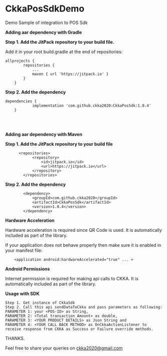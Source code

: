 # CkkaPosSdkDemo
Demo Sample of integration to POS Sdk

  **Adding aar dependency with Gradle**

  **Step 1. Add the JitPack repository to your build file.**
  
  Add it in your root build.gradle at the end of repositories:

    allprojects {
            repositories {
                ...
                maven { url 'https://jitpack.io' }
            }
        }
  
**Step 2. Add the dependency**


    dependencies {
                implementation 'com.github.ckka2020:CkkaPosSdk:1.0.4'
        }
  
  
  <br></br>
  
**Adding aar dependency with Maven**
  
**Step 1. Add the JitPack repository to your build file**

          <repositories>
                <repository>
                    <id>jitpack.io</id>
                    <url>https://jitpack.io</url>
                </repository>
            </repositories>

**Step 2. Add the dependency**

            <dependency>
                <groupId>com.github.ckka2020</groupId>
                <artifactId>CkkaPosSdk</artifactId>
                <version>1.0.4</version>
            </dependency>

  **Hardware Acceleration**
  
Hardware acceleration is required since QR Code is used. It is automatically included as part of the library.

If your application does not behave properly then make sure it is enabled in your manifest file:


        <application android:hardwareAccelerated="true" ... >
    
  **Android Permissions**
  
Internet permission is required for making api calls to CKKA. It is automatically included as part of the library. 

  **Usage with SDK**

    Step 1. Get instance of CkkaSdk
    Step 2. Call this api sendDataToCkka and pass parameters as following:
    PARAMETER 1: your <POS-ID> as String, 
    PARAMETER 2: <Total transaction Amount> as double,
    PARAMETER 3: <YOUR PRODUCT DETAILS> as Json String and
    PARAMETER 4: <YOUR CALL BACK METHOD> as OnCkkaActionListener to receive response from CKKA as Success or Failure override methods.

 
 
 THANKS.
 
 Feel free to share your queries on ckka2020@gmail.com
 
 


  
